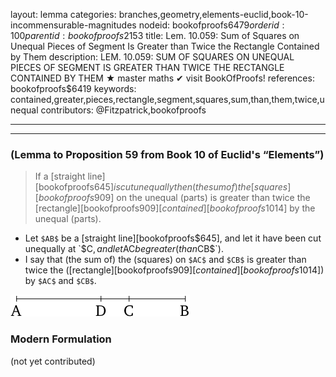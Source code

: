 layout: lemma
categories: branches,geometry,elements-euclid,book-10-incommensurable-magnitudes
nodeid: bookofproofs$6479
orderid: 100
parentid: bookofproofs$2153
title: Lem. 10.059: Sum of Squares on Unequal Pieces of Segment Is Greater than Twice the Rectangle Contained by Them
description: LEM. 10.059: SUM OF SQUARES ON UNEQUAL PIECES OF SEGMENT IS GREATER THAN TWICE THE RECTANGLE CONTAINED BY THEM &#9733; master maths &#10004; visit BookOfProofs!
references: bookofproofs$6419
keywords: contained,greater,pieces,rectangle,segment,squares,sum,than,them,twice,unequal
contributors: @Fitzpatrick,bookofproofs

---


---

### (Lemma to Proposition 59 from Book 10 of Euclid's “Elements”)

> If a [straight line][bookofproofs$645] is cut unequally then (the sum of) the [squares][bookofproofs$909] on the unequal (parts) is greater than twice the [rectangle][bookofproofs$909] [contained][bookofproofs$1014] by the unequal (parts).

* Let `$AB$` be a [straight line][bookofproofs$645], and let it have been cut unequally at `$C$`, and let `$AC$` be greater (than `$CB$`).
* I say that (the sum of) the (squares) on `$AC$` and `$CB$` is greater than twice the ([rectangle][bookofproofs$909] [contained][bookofproofs$1014]) by `$AC$` and `$CB$`.

![fig059ae](https://github.com/bookofproofs/bookofproofs.github.io/blob/main/_sources/_assets/images/euclid/Book10/fig059ae.png?raw=true)



### Modern Formulation

(not yet contributed)
